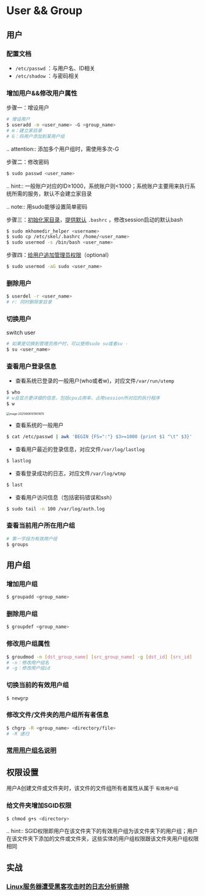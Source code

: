 # User && Group

## 用户

### 配置文档

* `/etc/passwd` ：与用户名、ID相关
* `/etc/shadow` ：与密码相关

### 增加用户&&修改用户属性

步骤一：增设用户

```bash
# 增设用户
$ useradd -m <user_name> -G <group_name>
# m：建立家目录
# G：将用户添加到某用户组
```

.. attention:: 添加多个用户组时，需使用多次-G

步骤二：修改密码

```bash
$ sudo passwd <user_name>
```

.. hint:: 一般账户对应的ID≥1000，系统账户则<1000；系统账户主要用来执行系统所需的服务，默认不会建立家目录

.. note:: 用sudo能够设置简单密码

步骤三：[初始化家目录](https://askubuntu.com/questions/152707/how-to-make-user-home-folder-after-account-creation)，[提供默认](https://askubuntu.com/questions/404424/how-do-i-restore-bashrc-to-its-default) `.bashrc` ，修改session启动的默认bash

```bash
$ sudo mkhomedir_helper <username>
$ sudo cp /etc/skel/.bashrc /home/<user_name>
$ sudo usermod -s /bin/bash <user_name>
```

步骤四：[给用户追加管理员权限](https://www.tecmint.com/create-a-sudo-user-on-ubuntu/)（optional）

```bash
$ sudo usermod -aG sudo <user_name>
```

### 删除用户

```bash
$ userdel -r <user_name>
# r: 同时删除家目录
```

### 切换用户

switch user

```bash
# 如果是切换到管理员用户时，可以使用sudo su或者su -
$ su <user_name>
```

### 查看用户登录信息

* 查看系统已登录的一般用户(who或者w)，对应文件`/var/run/utemp`

```bash
$ who
# w会显示更详细的信息，包括cpu占用率，占用session所对应的执行程序
$ w
```

<img src="https://natsu-akatsuki.oss-cn-guangzhou.aliyuncs.com/img/image-20210906101901670.png" alt="image-20210906101901670" style="zoom:50%; " />

* 查看系统的一般用户

```bash
$ cat /etc/passwd | awk 'BEGIN {FS=":"} $3>=1000 {print $1 "\t" $3}'
```

* 查看用户最近的登录信息，对应文件`/var/log/lastlog`

```bash
$ lastlog
```

* 查看登录成功的日志，对应文件`/var/log/wtmp`

```bash
$ last
```

* 查看用户访问信息（包括密码错误和ssh）

```bash
$ sudo tail -n 100 /var/log/auth.log
```

### 查看当前用户所在用户组

```bash
# 第一字段为有效用户组
$ groups
```

## 用户组

### 增加用户组

```bash
$ groupadd <group_name>
```

### 删除用户组

```bash
$ groupdef <group_name>
```

### 修改用户组属性

```bash
$ groudmod -n [dst_group_name] [src_group_name] -g [dst_id] [src_id]
# -n：修改用户组名
# -g：修改用户组id
```

### 切换当前的有效用户组

```bash
$ newgrp
```

### 修改文件/文件夹的用户组所有者信息

```bash
$ chgrp -R <group_name> <directory/file>
# -R 递归
```

### [常用用户组名说明](https://wiki.debian.org/SystemGroups)

## 权限设置

用户A创建文件或文件夹时，该文件的文件组所有者属性从属于 `有效用户组`

### 给文件夹增加SGID权限

```bash
$ chmod g+s <directory>
```

.. hint:: SGID权限即用户在该文件夹下的有效用户组为该文件夹下的用户组；用户在该文件夹下添加的文件或文件夹，这些实体的用户组权限跟该文件夹用户组权限相同

## 实战

### [Linux服务器遭受黑客攻击时的日志分析排除](https://blog.csdn.net/wxh0000mm/article/details/102948268)
